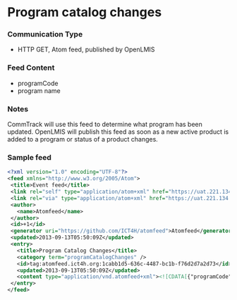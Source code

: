 # Program catalog changes

### Communication Type

- HTTP GET, Atom feed, published by OpenLMIS

### Feed Content

- programCode
- program name 

### Notes

CommTrack will use this feed to determine what program has been updated. OpenLMIS will publish this feed as soon as a new active product is added to a program or status of a product changes.

### Sample feed

```xml
<?xml version="1.0" encoding="UTF-8"?>
<feed xmlns="http://www.w3.org/2005/Atom">
 <title>Event feed</title>
 <link rel="self" type="application/atom+xml" href="https://uat.221.134.198.28.xip.io/feeds/programCatalogChanges/recent" />
 <link rel="via" type="application/atom+xml" href="https://uat.221.134.198.28.xip.io/feeds/programCatalogChanges/1" />
 <author>
   <name>Atomfeed</name>
 </author>
 <id>+1</id>
 <generator uri="https://github.com/ICT4H/atomfeed">Atomfeed</generator>
 <updated>2013-09-13T05:50:09Z</updated>
 <entry>
   <title>Program Catalog Changes</title>
   <category term="programCatalogChanges" />
   <id>tag:atomfeed.ict4h.org:1cabb1d5-636c-4487-bc1b-f76d2d7a2d73</id>
   <updated>2013-09-13T05:50:09Z</updated>
   <content type="application/vnd.atomfeed+xml"><![CDATA[{"programCode":"HIV","programName":"HIV"}]]></content>
 </entry>
</feed>
```
